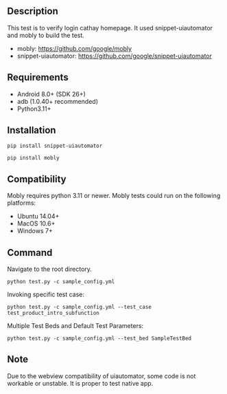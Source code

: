 ## Description
This test is to verify login cathay homepage.
It used snippet-uiautomator and mobly to build the test.
-  mobly: https://github.com/google/mobly
-  snippet-uiautomator: https://github.com/google/snippet-uiautomator

## Requirements
-   Android 8.0+ (SDK 26+)
-   adb (1.0.40+ recommended)
-   Python3.11+

## Installation
```shell
pip install snippet-uiautomator
```
```shell
pip install mobly
```

## Compatibility
Mobly requires python 3.11 or newer.
Mobly tests could run on the following platforms:
-   Ubuntu 14.04+
-   MacOS 10.6+
-   Windows 7+

## Command
Navigate to the root directory.
```shell
python test.py -c sample_config.yml
```
Invoking specific test case:
```shell
python test.py -c sample_config.yml --test_case test_product_intro_subfunction
```
Multiple Test Beds and Default Test Parameters:
```shell
python test.py -c sample_config.yml --test_bed SampleTestBed
```

## Note
Due to the webview compatibility of uiautomator, some code is not workable or unstable.
It is proper to test native app.
